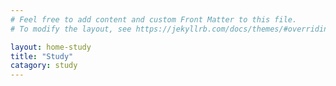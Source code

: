 ```yaml
---
# Feel free to add content and custom Front Matter to this file.
# To modify the layout, see https://jekyllrb.com/docs/themes/#overriding-theme-defaults

layout: home-study
title: "Study"
catagory: study
---
```

